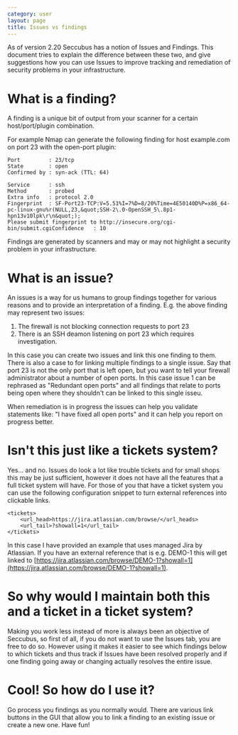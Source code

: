 ```yaml
---
category: user
layout: page
title: Issues vs findings
---
```

As of version 2.20 Seccubus has a notion of Issues and Findings. This document tries to explain the difference between 
these two, and give suggestions how you can use Issues to improve tracking and remediation of security problems in your
infrastructure.

# What is a finding?
A finding is a unique bit of output from your scanner for a certain host/port/plugin combination.

For example Nmap can generate the following finding for host example.com on port 23 with the open-port plugin:

	Port         : 23/tcp
	State        : open
	Confirmed by : syn-ack (TTL: 64)

	Service      : ssh
	Method       : probed
	Extra info   : protocol 2.0
	Fingerprint  : SF-Port23-TCP:V=5.51%I=7%D=8/20%Time=4E50140D%P=x86_64-pc-linux-gnu%r(NULL,23,&quot;SSH-2\.0-OpenSSH_5\.8p1-hpn13v10lpk\r\n&quot;);
	Please submit fingerprint to http://insecure.org/cgi-bin/submit.cgiConfidence   : 10

Findings are generated by scanners and may or may not highlight a security problem in your infrastructure.

# What is an issue?
An issues is a way for us humans to group findings together for various reasons and to provide an interpretation of a finding. E.g. the above finding may represent two issues:
1. The firewall is not blocking connection requests to port 23
2. There is an SSH deamon listening on port 23 which requires investigation.

In this case you can create two issues and link this one finding to them. There is also a case to for linking multiple findings to a single issue. Say that port 23 is not the only port that is left open, but you want to tell your firewall administrator about a number of open ports. In this case issue 1 can be rephrased as "Redundant open ports" and all findings that relate to ports being open where they shouldn't can be linked to this single isseu.

When remediation is in progress the issues can help you validate statements like: "I have fixed all open ports" and it can help you report on progress better.

# Isn't this just like a tickets system?
Yes... and no. Issues do look a lot like trouble tickets and for small shops this may be just sufficient, however it does not have all the features that a full ticket system will have. For those of you that have a ticket system you can use the following configuration snippet to turn external references into clickable links.

	<tickets>
		<url_head>https://jira.atlassian.com/browse/</url_heads>
		<url_tail>?showall=1</url_tail>
	</tickets>

In this case I have provided an example that uses managed Jira by Atlassian. If you have an external reference that is e.g. DEMO-1 this will get linked to [https://jira.atlassian.com/browse/DEMO-1?showall=1](https://jira.atlassian.com/browse/DEMO-1?showall=1).

# So why would I maintain both this and a ticket in a ticket system?
Making you work less instead of more is always been an objective of Seccubus, so first of all, if you do not want to use the Issues tab, you are free to do so. However using it makes it easier to see which findings below to which tickets and thus track if Issues have been resolved properly and if one finding going away or changing actually resolves the entire issue.
# Cool! So how do I use it?
Go process you findings as you normally would. There are various link buttons in the GUI that allow you to link a finding to an existing issue or create a new one. Have fun!